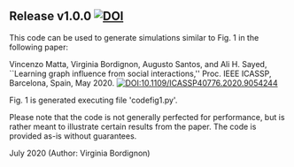 ## Release v1.0.0 [![DOI](https://zenodo.org/badge/DOI/10.5281/zenodo.4161446.svg)](https://doi.org/10.5281/zenodo.4161446)

This code can be used to generate simulations similar to Fig. 1 in the following paper:

Vincenzo Matta, Virginia Bordignon, Augusto Santos, and Ali H. Sayed, ``Learning graph influence from social interactions,'' Proc. IEEE ICASSP, Barcelona, Spain, May 2020. [![DOI:10.1109/ICASSP40776.2020.9054244](https://zenodo.org/badge/DOI/10.1109/ICASSP40776.2020.9054244.svg)](https://doi.org/10.1109/ICASSP40776.2020.9054244)

Fig. 1 is generated executing file 'codefig1.py'.

Please note that the code is not generally perfected for performance, but is rather meant to illustrate certain results from the paper. The code is provided as-is without guarantees.

July 2020 (Author: Virginia Bordignon)
